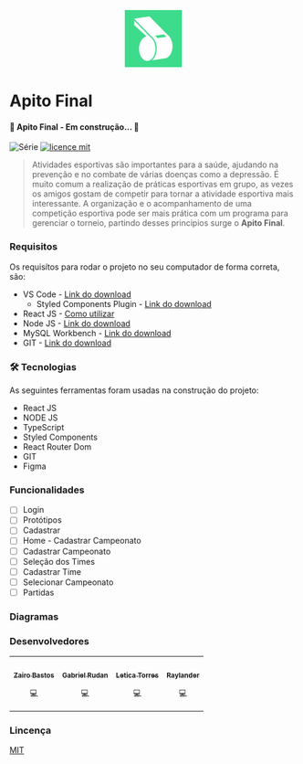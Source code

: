 <p align="center">
<img src=".github/Logotype.jpg" alt="LOGO" width="100"/>
</p>

# Apito Final

#### 🚧  Apito Final - Em construção...  🚧

![Série](https://img.shields.io/badge/ApitoFinal-ProjetoIntegrador-blue)
[![licence mit](https://img.shields.io/badge/licence-MIT-orange.svg)]()

> Atividades esportivas são importantes para a saúde, ajudando na prevenção e no combate de várias doenças como a depressão. É muito comum a realização de práticas esportivas em grupo, as vezes os amigos gostam de competir para tornar a atividade esportiva mais interessante. A organização e o acompanhamento de uma competição esportiva pode ser mais prática com um programa para gerenciar o torneio, partindo desses principios surge o **Apito Final**.

### Requisitos
Os requisítos para rodar o projeto no seu computador de forma correta, são:
- VS Code - [Link do download](https://code.visualstudio.com/#alt-downloads)
  - Styled Components Plugin - [Link do download](https://marketplace.visualstudio.com/items?itemName=styled-components.vscode-styled-components)
- React JS - [Como utilizar](https://create-react-app.dev/docs/adding-typescript/)
- Node JS - [Link do download](https://nodejs.org/en/download/)
- MySQL Workbench - [Link do download](https://dev.mysql.com/downloads/workbench/)
- GIT - [Link do download](https://git-scm.com/downloads)
  

### 🛠 Tecnologias

As seguintes ferramentas foram usadas na construção do projeto:
- React JS
- NODE JS
- TypeScript
- Styled Components
- React Router Dom
- GIT
- Figma
### Funcionalidades

- [ ] Login
- [ ] Protótipos 
- [ ] Cadastrar
- [ ] Home - Cadastrar Campeonato
- [ ] Cadastrar Campeonato
- [ ] Seleção dos Times
- [ ] Cadastrar Time
- [ ] Selecionar Campeonato
- [ ] Partidas

### Diagramas

### Desenvolvedores
<table>
<tr>
    <td align="center"><a href="https://github.com/zairobastos"><img src="https://avatars.githubusercontent.com/u/49825773?v=4" width="100px;" alt=""/><br /><sub><b>Zairo Bastos</b></sub></a><br /><p title="Front-End">💻</p></td>
    <td align="center"><a href="https://github.com/gabrielrudan"><img src="https://avatars.githubusercontent.com/u/84931636?v=4" width="100px;" alt=""/><br /><sub><b>Gabriel Rudan</b></sub></a><br /><p title="Front-End">💻</p></td>
    <td align="center"><a href="https://github.com/leh-torres"><img src="https://avatars.githubusercontent.com/u/78484018?v=4" width="100px;" alt=""/><br /><sub><b>Letica Torres</b></sub></a><br /><p title="Back-End">💻</p></td>
    <td align="center"><a href="https://github.com/Raylander524"><img src="https://avatars.githubusercontent.com/u/84639724?v=4" width="100px;" alt=""/><br /><sub><b>Raylander</b></sub></a><br /><p title="Back-End">💻</p></td>
  </tr>
</table>

### Lincença
[MIT](https://github.com/leh-torres/ApitoFinal2/blob/main/LICENSE)
